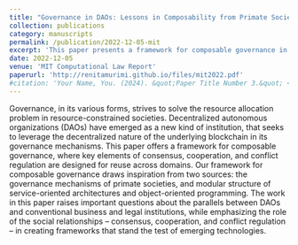 ```yaml
---
title: "Governance in DAOs: Lessons in Composability from Primate Societies and Modular Software"
collection: publications
category: manuscripts
permalink: /publication/2022-12-05-mit
excerpt: 'This paper presents a framework for composable governance in decentralized autonomous organizations (DAOs) drawing upon insights from two distinct sources that exhibit decentralized governance: primate societies and object-oriented software.'
date: 2022-12-05
venue: 'MIT Computational Law Report'
paperurl: 'http://renitamurimi.github.io/files/mit2022.pdf'
#citation: 'Your Name, You. (2024). &quot;Paper Title Number 3.&quot; <i>GitHub Journal of Bugs</i>. 1(3).'
---
```


Governance, in its various forms, strives to solve the resource allocation problem in resource-constrained
societies. Decentralized autonomous organizations (DAOs) have emerged as a new kind of institution, that
seeks to leverage the decentralized nature of the underlying blockchain in its governance mechanisms. This
paper offers a framework for composable governance, where key elements of consensus, cooperation, and
conflict regulation are designed for reuse across domains. Our framework for composable governance draws
inspiration from two sources: the governance mechanisms of primate societies, and modular structure of
service-oriented architectures and object-oriented programming. The work in this paper raises important
questions about the parallels between DAOs and conventional business and legal institutions, while
emphasizing the role of the social relationships – consensus, cooperation, and conflict regulation – in creating
frameworks that stand the test of emerging technologies.
